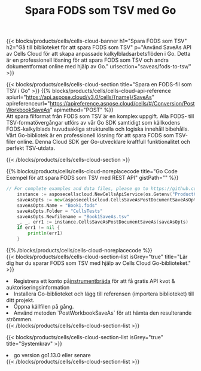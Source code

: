 ﻿---
title:  Spara FODS som TSV med Go
description:  Använder Aspose.Cells Cloud SDK för Go för att spara FODS-formatfil som TSV-formatfil.
kwords: Excel, Save FODS as TSV, REST, Go
howto: How to save FODS as TSV using Aspose.Cells Cloud Go library.
---
{{< blocks/products/cells/cells-cloud-banner h1="Spara FODS som TSV" h2="Gå till biblioteket för att spara FODS som TSV" p="Använd SaveAs API av Cells Cloud för att skapa anpassade kalkylbladsarbetsflöden i Go. Detta är en professionell lösning för att spara FODS som TSV och andra dokumentformat online med hjälp av Go." urlsection="saveas/fods-to-tsv/" >}}

{{< blocks/products/cells/cells-cloud-section title="Spara en FODS-fil som TSV i Go" >}}
{{% blocks/products/cells/cells-cloud-api-reference apiurl="https://api.aspose.cloud/v3.0/cells/{name}/SaveAs" apireferenceurl="https://apireference.aspose.cloud/cells/#/Conversion/PostWorkbookSaveAs" apimethod="POST" %}}
<br/>
Att spara filformat från FODS som TSV är en komplex uppgift. Alla FODS- till TSV-formatövergångar utförs av vår Go SDK samtidigt som källkodens FODS-kalkylblads huvudsakliga strukturella och logiska innehåll bibehålls. Vårt Go-bibliotek är en professionell lösning för att spara FODS som TSV-filer online. Denna Cloud SDK ger Go-utvecklare kraftfull funktionalitet och perfekt TSV-utdata.

{{< /blocks/products/cells/cells-cloud-section >}}

{{% blocks/products/cells/cells-cloud-noreplacecode title="Go Code Exempel för att spara FODS som TSV med REST API" gistPath="" %}}
  
```go
// For complete examples and data files, please go to https://github.com/aspose-cells-cloud/aspose-cells-cloud-go/
    instance := asposecellscloud.NewCellsApiService(os.Getenv("ProductClientId"), os.Getenv("ProductClientSecret"))
    saveAsOpts := new(asposecellscloud.CellsSaveAsPostDocumentSaveAsOpts)
    saveAsOpts.Name = "Book1.fods"
    saveAsOpts.Folder = "CellsTests"
    saveAsOpts.Newfilename = "Book1SaveAs.tsv"
    _, _, err1 := instance.CellsSaveAsPostDocumentSaveAs(saveAsOpts)
    if err1 != nil {
	    println(err1)
    }
```
  
{{% /blocks/products/cells/cells-cloud-noreplacecode %}}
<br/>
{{< blocks/products/cells/cells-cloud-section-list isGrey="true" title="Lär dig hur du sparar FODS som TSV med hjälp av Cells Cloud Go-biblioteket." >}}
<li> Registrera ett konto på<a href="https://dashboard.aspose.cloud/">instrumentbräda</a> för att få gratis API kvot & auktoriseringsinformation</li>
<li>Installera Go-biblioteket och lägg till referensen (importera biblioteket) till ditt projekt.</li>
<li>Öppna källfilen på gång.</li>
<li>Använd metoden `PostWorkbookSaveAs` för att hämta den resulterande strömmen.</li>
{{< /blocks/products/cells/cells-cloud-section-list >}}

{{< blocks/products/cells/cells-cloud-section-list isGrey="true" title="Systemkrav" >}}
<li>go version go1.13.0 eller senare</li>
{{< /blocks/products/cells/cells-cloud-section-list >}}
